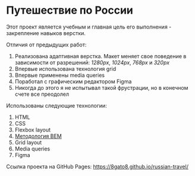 # Путешествие по России

Этот проект является учебным и главная цель его выполнения - закрепление навыков верстки.

Отличия от предыдущих работ:

1. Реализована адаптивная верстка. Макет меняет свое поведение в зависимости от разрешений: *1280px*, *1024px*, *768px* и *320px*
2. Впервые использована технология grid
3. Впервые применены media queries
4. Поработал с графическим редактором Figma
5. Никогда до этого я не испытывал такой фрустрации, но в конечном счете все преодолел

Использованы следующие технологии:

1. HTML
2. CSS
3. Flexbox layout
4. [Методология BEM](https://ru.bem.info/methodology/ "Использована классическая схема организации файловой структуры БЭМ-проектов: Nested")
5. Grid layout
6. Media queries
7. Figma

Ссылка проекта на GitHub Pages: https://8gato8.github.io/russian-travel/

